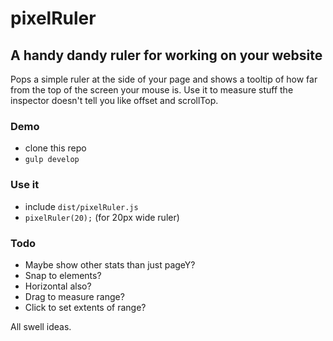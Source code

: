 
# pixelRuler

## A handy dandy ruler for working on your website

Pops a simple ruler at the side of your page and shows a tooltip of how far
from the top of the screen your mouse is. Use it to measure stuff the inspector
doesn't tell you like offset and scrollTop.

### Demo

- clone this repo
- `gulp develop`

### Use it

- include `dist/pixelRuler.js`
- `pixelRuler(20);` (for 20px wide ruler)

### Todo

- Maybe show other stats than just pageY?
- Snap to elements?
- Horizontal also?
- Drag to measure range?
- Click to set extents of range?

All swell ideas.

